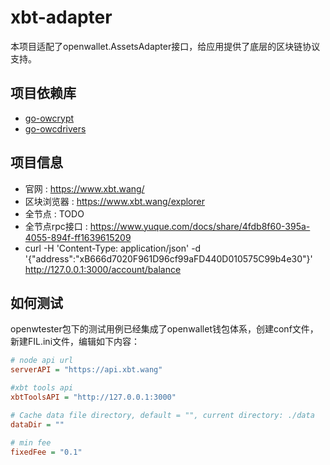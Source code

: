 # xbt-adapter

本项目适配了openwallet.AssetsAdapter接口，给应用提供了底层的区块链协议支持。

## 项目依赖库

- [go-owcrypt](https://github.com/blocktree/go-owcrypt.git)
- [go-owcdrivers](https://github.com/blocktree/.git)

## 项目信息
- 官网 : https://www.xbt.wang/
- 区块浏览器 : https://www.xbt.wang/explorer
- 全节点 : TODO
- 全节点rpc接口 : https://www.yuque.com/docs/share/4fdb8f60-395a-4055-894f-ff1639615209
- curl -H 'Content-Type: application/json' -d '{"address":"xB666d7020F961D96cf99aFD440D010575C99b4e30"}' http://127.0.0.1:3000/account/balance
## 如何测试

openwtester包下的测试用例已经集成了openwallet钱包体系，创建conf文件，新建FIL.ini文件，编辑如下内容：

```ini
# node api url
serverAPI = "https://api.xbt.wang"

#xbt tools api
xbtToolsAPI = "http://127.0.0.1:3000"

# Cache data file directory, default = "", current directory: ./data
dataDir = ""

# min fee
fixedFee = "0.1"
```